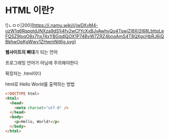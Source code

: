 # HTML 이란?

![ㄴㅁㅇ|200][https://i.namu.wiki/i/jwDXvM4-ozW1q6RqpqtdJNXza9dS1j4fv2wCfYcXxBJvAwhvQo4TswiZI8XI2I68LbttpLeFQSZ9loqO8x7hx74xYBGqdlQOX1P74BvW7ZRZ4bnoAmS4T8QXgcHbRJ6jQBkhwOpKgWwv1ZHwmNjt6g.svg]

**웹사이트의 뼈대**가 되는 언어

프로그래밍 언어가 아님에 주의해야한다

확장자는 .html이다

html로 Hello World를 출력하는 방법

```html
<!DOCTYPE html>
<html>
  <head>
    <meta charset="utf-8" />
  </head>
  <body>
    <p>Hello, World!</p>
  </body>
</html>
```
